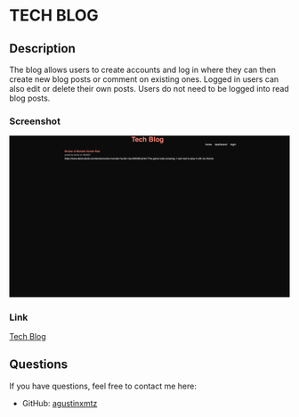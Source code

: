 # TECH BLOG

## Description
The blog allows users to create accounts and log in where they can then create new blog posts or comment on existing ones. Logged in users can also edit or delete their own posts. Users do not need to be logged into read blog posts.

### Screenshot
<img src = "./public/assets/images/techblog.png"/>

### Link
[Tech Blog](https://frozen-cliffs-42253.herokuapp.com/)

## Questions
If you have questions, feel free to contact me here:
* GitHub: [agustinxmtz](https://github.com/agustinxmtz)
